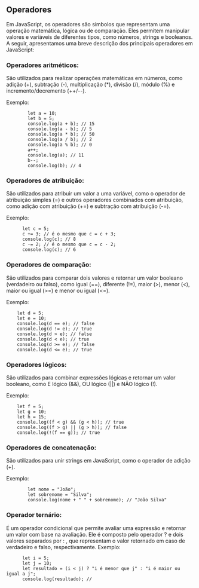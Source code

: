 ## Operadores

Em JavaScript, os operadores são símbolos que representam uma operação matemática, lógica ou de comparação. Eles permitem manipular valores e variáveis de diferentes tipos, como números, strings e booleanos. A seguir, apresentamos uma breve descrição dos principais operadores em JavaScript:

### Operadores aritméticos:
São utilizados para realizar operações matemáticas em números, como adição (+), subtração (-), multiplicação (*), divisão (/), módulo (%) e incremento/decremento (++/--).

Exemplo:

            let a = 10;
            let b = 5;
            console.log(a + b); // 15
            console.log(a - b); // 5
            console.log(a * b); // 50
            console.log(a / b); // 2
            console.log(a % b); // 0
            a++;
            console.log(a); // 11
            b--;
            console.log(b); // 4

### Operadores de atribuição:
São utilizados para atribuir um valor a uma variável, como o operador de atribuição simples (=) e outros operadores combinados com atribuição, como adição com atribuição (+=) e subtração com atribuição (-=).

Exemplo:

          let c = 5;
          c += 3; // é o mesmo que c = c + 3;
          console.log(c); // 8
          c -= 2; // é o mesmo que c = c - 2;
          console.log(c); // 6

### Operadores de comparação: 
São utilizados para comparar dois valores e retornar um valor booleano (verdadeiro ou falso), como igual (==), diferente (!=), maior (>), menor (<), maior ou igual (>=) e menor ou igual (<=).

Exemplo:

        let d = 5;
        let e = 10;
        console.log(d == e); // false
        console.log(d != e); // true
        console.log(d > e); // false
        console.log(d < e); // true
        console.log(d >= e); // false
        console.log(d <= e); // true
       
       
### Operadores lógicos: 
São utilizados para combinar expressões lógicas e retornar um valor booleano, como E lógico (&&), OU lógico (||) e NÃO lógico (!).

Exemplo:

        let f = 5;
        let g = 10;
        let h = 15;
        console.log((f < g) && (g < h)); // true
        console.log((f > g) || (g > h)); // false
        console.log(!(f == g)); // true

### Operadores de concatenação: 
São utilizados para unir strings em JavaScript, como o operador de adição (+).

Exemplo:


            let nome = "João";
            let sobrenome = "Silva";
            console.log(nome + " " + sobrenome); // "João Silva"

### Operador ternário:
É um operador condicional que permite avaliar uma expressão e retornar um valor com base na avaliação. Ele é composto pelo operador ? e dois valores separados por : , que representam o valor retornado em caso de verdadeiro e falso, respectivamente.
Exemplo:

          let i = 5;
          let j = 10;
          let resultado = (i < j) ? "i é menor que j" : "i é maior ou igual a j";
          console.log(resultado); //

